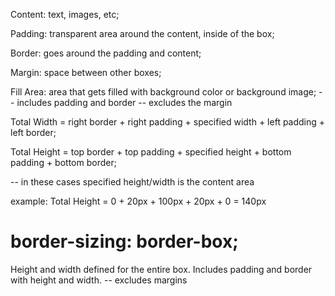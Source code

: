 Content: text, images, etc;

Padding: transparent area around the content, inside of the box;

Border: goes around the padding and content;

Margin: space between other boxes;

Fill Area: area that gets filled with background color or background image;
   -- includes padding and border
   -- excludes the margin


Total Width = right border + right padding + specified width + left padding + left border;

Total Height = top border + top padding + specified height + bottom padding + bottom border;

  -- in these cases specified height/width is the content area

example: Total Height = 0 + 20px + 100px + 20px + 0 = 140px

# border-sizing: border-box;
Height and width defined for the entire box.
Includes padding and border with height and width.
  -- excludes margins